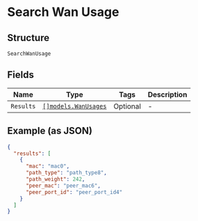 
# Search Wan Usage

## Structure

`SearchWanUsage`

## Fields

| Name | Type | Tags | Description |
|  --- | --- | --- | --- |
| `Results` | [`[]models.WanUsages`](../../doc/models/wan-usages.md) | Optional | - |

## Example (as JSON)

```json
{
  "results": [
    {
      "mac": "mac0",
      "path_type": "path_type8",
      "path_weight": 242,
      "peer_mac": "peer_mac6",
      "peer_port_id": "peer_port_id4"
    }
  ]
}
```

